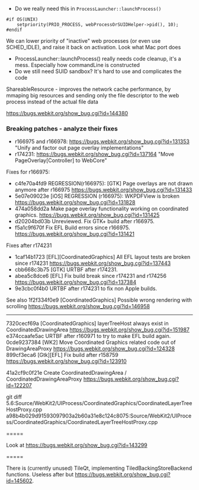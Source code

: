 * Do we really need this in `ProcessLauncher::launchProcess()`
```
#if OS(UNIX)
    setpriority(PRIO_PROCESS, webProcessOrSUIDHelper->pid(), 10);
#endif
```
We can lower priority of "inactive" web processes (or even use SCHED_IDLE), and raise it back on activation. Look what Mac port does

* ProcessLauncher::launchProcess() really needs code cleanup, it's a mess. Especially how commandLine is constructed
* Do we still need SUID sandbox? It's hard to use and complicates the code


ShareableResource - improves the network cache performance, by mmaping big resources and sending only the file descriptor to the web process instead of the actual file data

https://bugs.webkit.org/show_bug.cgi?id=144380


### Breaking patches - analyze their fixes
* r166975 and r166978: https://bugs.webkit.org/show_bug.cgi?id=131353 "Unify and factor out page overlay implementations"
* r174231: https://bugs.webkit.org/show_bug.cgi?id=137164 "Move PageOverlay[Controller] to WebCore"

Fixes for r166975:
* c4fe70a4fd9 REGRESSION(r166975): [GTK] Page overlays are not drawn anymore after r166975 https://bugs.webkit.org/show_bug.cgi?id=131433
* 5e07e09023e [iOS] REGRESSION (r166975): WKPDFView is broken https://bugs.webkit.org/show_bug.cgi?id=131828
* 474a058dd2a Make page overlay functionality working on coordinated graphics. https://bugs.webkit.org/show_bug.cgi?id=131425
* d20204bd03b Unreviewed. Fix GTK+ build after r166975.
* f5a1c9f670f Fix EFL Build errors since r166975. https://bugs.webkit.org/show_bug.cgi?id=131421

Fixes after r174231
* 1caf14b1723 [EFL][CoordinatedGraphics] All EFL layout tests are broken since r174231 https://bugs.webkit.org/show_bug.cgi?id=137443
* cbb668c3b75 [GTK] URTBF after r174231.
* abea5c8dce6 [EFL] Fix build break since r174231 and r174256 https://bugs.webkit.org/show_bug.cgi?id=137384
* 9e3cbc0f4b0 URTBF after r174231 to fix non Apple builds.

See also
1f2f334f0e9 [CoordinatedGraphics] Possible wrong rendering with scrolling https://bugs.webkit.org/show_bug.cgi?id=146958

-----

7320cecf69a [CoordinatedGraphics] layerTreeHost always exist in CoordinatedDrawingArea https://bugs.webkit.org/show_bug.cgi?id=151987
e374ccaafe5ac URTBF after r160971 to try to make EFL build again.
0cde9237384 [WK2] Move Coordinated Graphics related code out of DrawingAreaProxy https://bugs.webkit.org/show_bug.cgi?id=124328 
899cf3eca6  [Gtk][EFL] Fix build after r158759 https://bugs.webkit.org/show_bug.cgi?id=123910

41a2cf9c0f21e    Create CoordinatedDrawingArea / CoordinatedDrawingAreaProxy   https://bugs.webkit.org/show_bug.cgi?id=122207

git diff 5.6:Source/WebKit2/UIProcess/CoordinatedGraphics/CoordinatedLayerTreeHostProxy.cpp a98b4b029d91593097903a2b60a31e8c124c8075:Source/WebKit2/UIProcess/CoordinatedGraphics/CoordinatedLayerTreeHostProxy.cpp

=====

Look at https://bugs.webkit.org/show_bug.cgi?id=143299


=====

There is (currently unused) TileQt, implementing TiledBackingStoreBackend functions. Useless after but https://bugs.webkit.org/show_bug.cgi?id=145602.